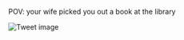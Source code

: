 POV: your wife picked you out a book at the library


![Tweet image](/assets/crosspoast/FuvAWEHacAEu18t.jpg)

